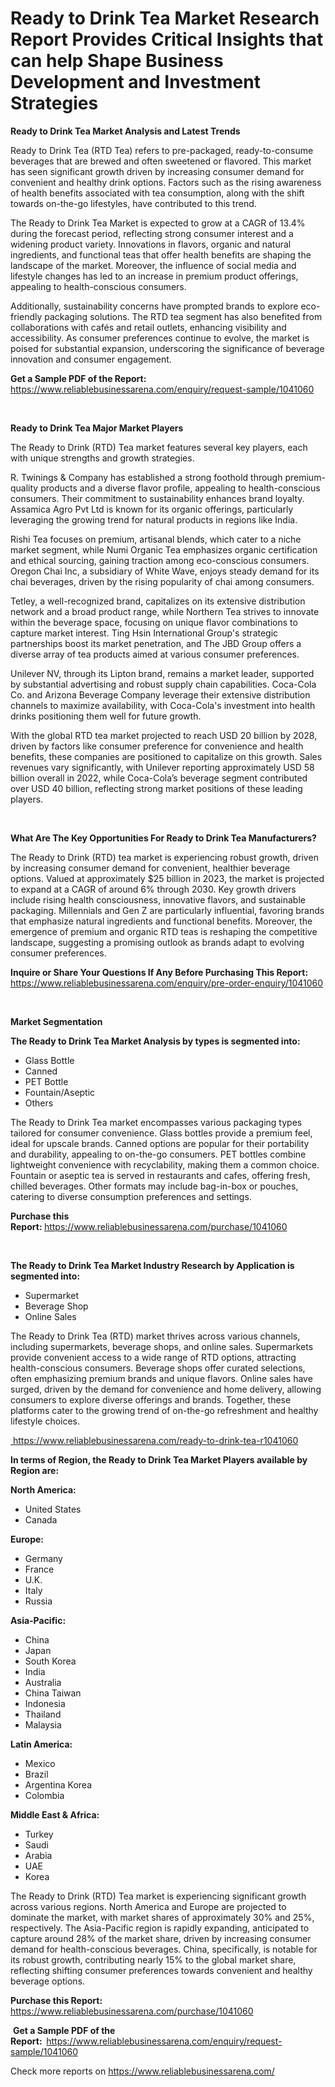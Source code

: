 <p><h1>Ready to Drink Tea Market Research Report Provides Critical Insights that can help Shape Business Development and Investment Strategies</h1></p><p><strong>Ready to Drink Tea Market Analysis and Latest Trends</strong></p>
<p><p>Ready to Drink Tea (RTD Tea) refers to pre-packaged, ready-to-consume beverages that are brewed and often sweetened or flavored. This market has seen significant growth driven by increasing consumer demand for convenient and healthy drink options. Factors such as the rising awareness of health benefits associated with tea consumption, along with the shift towards on-the-go lifestyles, have contributed to this trend.</p><p>The Ready to Drink Tea Market is expected to grow at a CAGR of 13.4% during the forecast period, reflecting strong consumer interest and a widening product variety. Innovations in flavors, organic and natural ingredients, and functional teas that offer health benefits are shaping the landscape of the market. Moreover, the influence of social media and lifestyle changes has led to an increase in premium product offerings, appealing to health-conscious consumers.</p><p>Additionally, sustainability concerns have prompted brands to explore eco-friendly packaging solutions. The RTD tea segment has also benefited from collaborations with cafés and retail outlets, enhancing visibility and accessibility. As consumer preferences continue to evolve, the market is poised for substantial expansion, underscoring the significance of beverage innovation and consumer engagement.</p></p>
<p><strong>Get a Sample PDF of the Report:&nbsp;</strong> <a href="https://www.reliablebusinessarena.com/enquiry/request-sample/1041060?utm_campaign=2031&utm_medium=2&utm_source=Github&utm_content=ia&utm_term=14022025&utm_id=ready-to-drink-tea">https://www.reliablebusinessarena.com/enquiry/request-sample/1041060</a></p>
<p>&nbsp;</p>
<p><strong>Ready to Drink Tea Major Market Players</strong></p>
<p><p>The Ready to Drink (RTD) Tea market features several key players, each with unique strengths and growth strategies. </p><p>R. Twinings & Company has established a strong foothold through premium-quality products and a diverse flavor profile, appealing to health-conscious consumers. Their commitment to sustainability enhances brand loyalty. Assamica Agro Pvt Ltd is known for its organic offerings, particularly leveraging the growing trend for natural products in regions like India. </p><p>Rishi Tea focuses on premium, artisanal blends, which cater to a niche market segment, while Numi Organic Tea emphasizes organic certification and ethical sourcing, gaining traction among eco-conscious consumers. Oregon Chai Inc, a subsidiary of White Wave, enjoys steady demand for its chai beverages, driven by the rising popularity of chai among consumers.</p><p>Tetley, a well-recognized brand, capitalizes on its extensive distribution network and a broad product range, while Northern Tea strives to innovate within the beverage space, focusing on unique flavor combinations to capture market interest. Ting Hsin International Group's strategic partnerships boost its market penetration, and The JBD Group offers a diverse array of tea products aimed at various consumer preferences.</p><p>Unilever NV, through its Lipton brand, remains a market leader, supported by substantial advertising and robust supply chain capabilities. Coca-Cola Co. and Arizona Beverage Company leverage their extensive distribution channels to maximize availability, with Coca-Cola's investment into health drinks positioning them well for future growth.</p><p>With the global RTD tea market projected to reach USD 20 billion by 2028, driven by factors like consumer preference for convenience and health benefits, these companies are positioned to capitalize on this growth. Sales revenues vary significantly, with Unilever reporting approximately USD 58 billion overall in 2022, while Coca-Cola’s beverage segment contributed over USD 40 billion, reflecting strong market positions of these leading players.</p></p>
<p>&nbsp;</p>
<p><strong>What Are The Key Opportunities For Ready to Drink Tea Manufacturers?</strong></p>
<p><p>The Ready to Drink (RTD) tea market is experiencing robust growth, driven by increasing consumer demand for convenient, healthier beverage options. Valued at approximately $25 billion in 2023, the market is projected to expand at a CAGR of around 6% through 2030. Key growth drivers include rising health consciousness, innovative flavors, and sustainable packaging. Millennials and Gen Z are particularly influential, favoring brands that emphasize natural ingredients and functional benefits. Moreover, the emergence of premium and organic RTD teas is reshaping the competitive landscape, suggesting a promising outlook as brands adapt to evolving consumer preferences.</p></p>
<p><strong>Inquire or Share Your Questions If Any Before Purchasing This Report:</strong> <a href="https://www.reliablebusinessarena.com/enquiry/pre-order-enquiry/1041060?utm_campaign=2031&utm_medium=2&utm_source=Github&utm_content=ia&utm_term=14022025&utm_id=ready-to-drink-tea">https://www.reliablebusinessarena.com/enquiry/pre-order-enquiry/1041060</a></p>
<p>&nbsp;</p>
<p><strong>Market Segmentation</strong></p>
<p><strong>The Ready to Drink Tea Market Analysis by types is segmented into:</strong></p>
<p><ul><li>Glass Bottle</li><li>Canned</li><li>PET Bottle</li><li>Fountain/Aseptic</li><li>Others</li></ul></p>
<p><p>The Ready to Drink Tea market encompasses various packaging types tailored for consumer convenience. Glass bottles provide a premium feel, ideal for upscale brands. Canned options are popular for their portability and durability, appealing to on-the-go consumers. PET bottles combine lightweight convenience with recyclability, making them a common choice. Fountain or aseptic tea is served in restaurants and cafes, offering fresh, chilled beverages. Other formats may include bag-in-box or pouches, catering to diverse consumption preferences and settings.</p></p>
<p><strong>Purchase this Report:&nbsp;</strong><a href="https://www.reliablebusinessarena.com/purchase/1041060?utm_campaign=2031&utm_medium=2&utm_source=Github&utm_content=ia&utm_term=14022025&utm_id=ready-to-drink-tea">https://www.reliablebusinessarena.com/purchase/1041060</a></p>
<p>&nbsp;</p>
<p><strong>The Ready to Drink Tea Market Industry Research by Application is segmented into:</strong></p>
<p><ul><li>Supermarket</li><li>Beverage Shop</li><li>Online Sales</li></ul></p>
<p><p>The Ready to Drink Tea (RTD) market thrives across various channels, including supermarkets, beverage shops, and online sales. Supermarkets provide convenient access to a wide range of RTD options, attracting health-conscious consumers. Beverage shops offer curated selections, often emphasizing premium brands and unique flavors. Online sales have surged, driven by the demand for convenience and home delivery, allowing consumers to explore diverse offerings and brands. Together, these platforms cater to the growing trend of on-the-go refreshment and healthy lifestyle choices.</p></p>
<p><a href="https://www.reliablebusinessarena.com/ready-to-drink-tea-r1041060?utm_campaign=2031&utm_medium=2&utm_source=Github&utm_content=ia&utm_term=14022025&utm_id=ready-to-drink-tea">&nbsp;https://www.reliablebusinessarena.com/ready-to-drink-tea-r1041060</a></p>
<p><strong>In terms of Region, the Ready to Drink Tea Market Players available by Region are:</strong></p>
<p>
    <p> <strong> North America: </strong>
        <ul>
            <li>United States</li>
            <li>Canada</li>
        </ul>
        </p> 
    <p> <strong> Europe: </strong>
        <ul>
            <li>Germany</li>
            <li>France</li>
            <li>U.K.</li>
            <li>Italy</li>
            <li>Russia</li>
        </ul>
        </p> 
    <p> <strong> Asia-Pacific: </strong>
        <ul>
            <li>China</li>
            <li>Japan</li>
            <li>South Korea</li>
            <li>India</li>
            <li>Australia</li>
            <li>China Taiwan</li>
            <li>Indonesia</li>
            <li>Thailand</li>
            <li>Malaysia</li>
        </ul>
        </p> 
    <p> <strong> Latin America: </strong>
        <ul>
            <li>Mexico</li>
            <li>Brazil</li>
            <li>Argentina Korea</li>
            <li>Colombia</li>
        </ul>
        </p> 
    <p> <strong> Middle East & Africa: </strong>
        <ul>
            <li>Turkey</li>
            <li>Saudi</li>
            <li>Arabia</li>
            <li>UAE</li>
            <li>Korea</li>
        </ul>
    </p>
    </p>
<p><p>The Ready to Drink (RTD) Tea market is experiencing significant growth across various regions. North America and Europe are projected to dominate the market, with market shares of approximately 30% and 25%, respectively. The Asia-Pacific region is rapidly expanding, anticipated to capture around 28% of the market share, driven by increasing consumer demand for health-conscious beverages. China, specifically, is notable for its robust growth, contributing nearly 15% to the global market share, reflecting shifting consumer preferences towards convenient and healthy beverage options.</p></p>
<p><strong>Purchase this Report: </strong><a href="https://www.reliablebusinessarena.com/purchase/1041060?utm_campaign=2031&utm_medium=2&utm_source=Github&utm_content=ia&utm_term=14022025&utm_id=ready-to-drink-tea">https://www.reliablebusinessarena.com/purchase/1041060</a></p>
<p>&nbsp;<strong>Get a Sample PDF of the Report:&nbsp;&nbsp;</strong><a href="https://www.reliablebusinessarena.com/enquiry/request-sample/1041060?utm_campaign=2031&utm_medium=2&utm_source=Github&utm_content=ia&utm_term=14022025&utm_id=ready-to-drink-tea">https://www.reliablebusinessarena.com/enquiry/request-sample/1041060</a></p>
<p><strong></strong></p>
<p>Check more reports on <a href="https://www.reliablebusinessarena.com/?utm_campaign=2031&utm_medium=2&utm_source=Github&utm_content=ia&utm_term=14022025&utm_id=ready-to-drink-tea">https://www.reliablebusinessarena.com/</a></p>